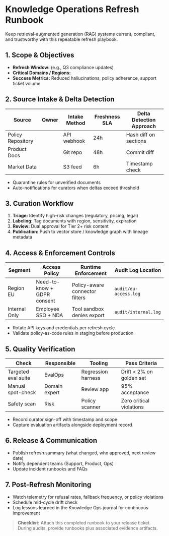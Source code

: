 # Knowledge Operations Refresh Runbook

Keep retrieval-augmented generation (RAG) systems current, compliant, and trustworthy with this repeatable refresh playbook.

## 1. Scope & Objectives

- **Refresh Window:** (e.g., Q3 compliance updates)
- **Critical Domains / Regions:**
- **Success Metrics:** Reduced hallucinations, policy adherence, support ticket volume

## 2. Source Intake & Delta Detection

| Source | Owner | Intake Method | Freshness SLA | Delta Detection Approach |
| ------ | ----- | ------------- | ------------- | ----------------------- |
| Policy Repository | | API webhook | 24h | Hash diff on sections |
| Product Docs | | Git repo | 48h | Commit diff |
| Market Data | | S3 feed | 6h | Timestamp check |

- Quarantine rules for unverified documents
- Auto-notifications for curators when deltas exceed threshold

## 3. Curation Workflow

1. **Triage:** Identify high-risk changes (regulatory, pricing, legal)
2. **Labeling:** Tag documents with region, sensitivity, expiration
3. **Review:** Dual approval for Tier 2+ risk content
4. **Publication:** Push to vector store / knowledge graph with lineage metadata

## 4. Access & Enforcement Controls

| Segment | Access Policy | Runtime Enforcement | Audit Log Location |
| ------- | ------------- | ------------------- | ------------------ |
| Region EU | Need-to-know + GDPR consent | Policy-aware connector filters | `audit/eu-access.log` |
| Internal Only | Employee SSO + NDA | Tool sandbox denies export | `audit/internal.log` |

- Rotate API keys and credentials per refresh cycle
- Validate policy-as-code rules in staging before production

## 5. Quality Verification

| Check | Responsible | Tooling | Pass Criteria |
| ----- | ----------- | ------- | ------------- |
| Targeted eval suite | EvalOps | Regression harness | Drift < 2% on golden set |
| Manual spot-check | Domain expert | Review app | 95% acceptance |
| Safety scan | Risk | Policy scanner | Zero critical violations |

- Record curator sign-off with timestamp and scope
- Capture evaluation artifacts alongside deployment record

## 6. Release & Communication

- Publish refresh summary (what changed, who approved, next review date)
- Notify dependent teams (Support, Product, Ops)
- Update incident runbooks and FAQs

## 7. Post-Refresh Monitoring

- Watch telemetry for refusal rates, fallback frequency, or policy violations
- Schedule mid-cycle drift check
- Log lessons learned in the Knowledge Ops journal for continuous improvement

> **Checklist:** Attach this completed runbook to your release ticket. During audits, provide runbooks plus associated evidence artifacts.
